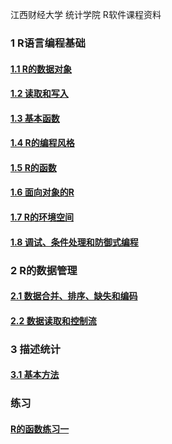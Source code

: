 江西财经大学 统计学院 R软件课程资料

### 1 R语言编程基础 

#### [1.1 R的数据对象](https://github.com/cacolola/Rlectures/blob/master/R_datastru_1.Rmd)
#### [1.2 读取和写入](https://github.com/cacolola/Rlectures/blob/master/R_datastru_2.Rmd)
#### [1.3 基本函数](https://github.com/cacolola/Rlectures/blob/master/R_basicfun.Rmd)
#### [1.4 R的编程风格](https://github.com/cacolola/Rlectures/blob/master/R_style.Rmd)
#### [1.5 R的函数](https://github.com/cacolola/Rlectures/blob/master/R_function.Rmd)
#### [1.6 面向对象的R](https://github.com/cacolola/Rlectures/blob/master/R_OO.Rmd)
#### [1.7 R的环境空间](https://github.com/cacolola/Rlectures/blob/master/R_env.Rmd)
#### [1.8 调试、条件处理和防御式编程]()

### 2 R的数据管理

#### [2.1 数据合并、排序、缺失和编码](https://github.com/cacolola/Rlectures/blob/master/R_datamana_1.Rmd)
#### [2.2 数据读取和控制流](https://github.com/cacolola/Rlectures/blob/master/R_datamana_2.Rmd)

### 3 描述统计
#### [3.1 基本方法](https://github.com/cacolola/Rlectures/blob/master/R_descri.Rmd)


### 练习
#### [R的函数练习一](https://github.com/cacolola/Rlectures/blob/master/R_fun_exer.Rmd)
